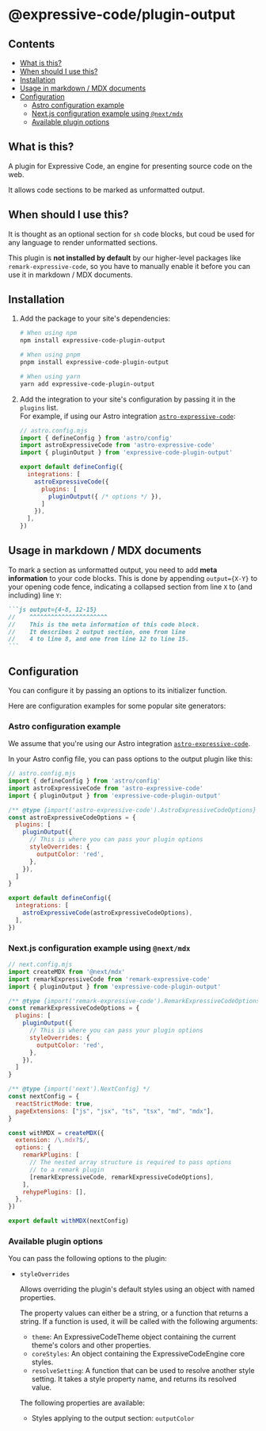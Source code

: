 # @expressive-code/plugin-output

## Contents

- [What is this?](#what-is-this)
- [When should I use this?](#when-should-i-use-this)
- [Installation](#installation)
- [Usage in markdown / MDX documents](#usage-in-markdown--mdx-documents)
- [Configuration](#configuration)
  - [Astro configuration example](#astro-configuration-example)
  - [Next.js configuration example using `@next/mdx`](#nextjs-configuration-example-using-nextmdx)
  - [Available plugin options](#available-plugin-options)

## What is this?

A plugin for Expressive Code, an engine for presenting source code on the web. 

It allows code sections to be marked as unformatted output. 

## When should I use this?

It is thought as an optional section for `sh` code blocks, but coud be used for any language to render unformatted sections. 

This plugin is **not installed by default** by our higher-level packages like `remark-expressive-code`, so you have to manually enable it before you can use it in markdown / MDX documents. 

## Installation

1. Add the package to your site's dependencies:

    ```bash
    # When using npm
    npm install expressive-code-plugin-output

    # When using pnpm
    pnpm install expressive-code-plugin-output

    # When using yarn
    yarn add expressive-code-plugin-output
    ```

2. Add the integration to your site's configuration by passing it in the `plugins` list.  
   For example, if using our Astro integration [`astro-expressive-code`](https://www.npmjs.com/package/astro-expressive-code):

    ```js
    // astro.config.mjs
    import { defineConfig } from 'astro/config'
    import astroExpressiveCode from 'astro-expressive-code'
    import { pluginOutput } from 'expressive-code-plugin-output'

    export default defineConfig({
      integrations: [
        astroExpressiveCode({
          plugins: [
            pluginOutput({ /* options */ }),
          ]
        }),
      ],
    })
    ```

## Usage in markdown / MDX documents

To mark a section as unformatted output, you need to add **meta information** to your code blocks. This is done by appending `output={X-Y}` to your opening code fence, indicating a collapsed section from line `X` to (and including) line `Y`:

````md
```js output={4-8, 12-15}
//    ^^^^^^^^^^^^^^^^^^^^^^
//    This is the meta information of this code block.
//    It describes 2 output section, one from line
//    4 to line 8, and one from line 12 to line 15.
```
````

## Configuration

You can configure it by passing an options to its initializer function.

Here are configuration examples for some popular site generators:

### Astro configuration example

We assume that you're using our Astro integration [`astro-expressive-code`](https://www.npmjs.com/package/astro-expressive-code).

In your Astro config file, you can pass options to the output plugin like this:

```js
// astro.config.mjs
import { defineConfig } from 'astro/config'
import astroExpressiveCode from 'astro-expressive-code'
import { pluginOutput } from 'expressive-code-plugin-output'

/** @type {import('astro-expressive-code').AstroExpressiveCodeOptions} */
const astroExpressiveCodeOptions = {
  plugins: [
    pluginOutput({
      // This is where you can pass your plugin options
      styleOverrides: {
        outputColor: 'red',
      },
    }),
  ]
}

export default defineConfig({
  integrations: [
    astroExpressiveCode(astroExpressiveCodeOptions),
  ],
})
```

### Next.js configuration example using `@next/mdx`

```js
// next.config.mjs
import createMDX from '@next/mdx'
import remarkExpressiveCode from 'remark-expressive-code'
import { pluginOutput } from 'expressive-code-plugin-output'

/** @type {import('remark-expressive-code').RemarkExpressiveCodeOptions} */
const remarkExpressiveCodeOptions = {
  plugins: [
    pluginOutput({
      // This is where you can pass your plugin options
      styleOverrides: {
        outputColor: 'red',
      },
    }),
  ]
}

/** @type {import('next').NextConfig} */
const nextConfig = {
  reactStrictMode: true,
  pageExtensions: ["js", "jsx", "ts", "tsx", "md", "mdx"],
}

const withMDX = createMDX({
  extension: /\.mdx?$/,
  options: {
    remarkPlugins: [
      // The nested array structure is required to pass options
      // to a remark plugin
      [remarkExpressiveCode, remarkExpressiveCodeOptions],
    ],
    rehypePlugins: [],
  },
})

export default withMDX(nextConfig)
```

### Available plugin options

You can pass the following options to the plugin:

- `styleOverrides`

  Allows overriding the plugin's default styles using an object with named properties.

  The property values can either be a string, or a function that returns a string. If a function is used, it will be called with the following arguments:

  - `theme`: An ExpressiveCodeTheme object containing the current theme's colors and other properties.
  - `coreStyles`: An object containing the ExpressiveCodeEngine core styles.
  - `resolveSetting`: A function that can be used to resolve another style setting. It takes a style property name, and returns its resolved value.

  The following properties are available:

  - Styles applying to the output section:
    `outputColor`

